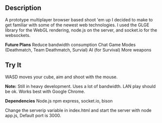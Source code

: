 Description
---------------------

A prototype multiplayer browser based shoot 'em up I decided to make to get familiar with some of the newest web technologies.
I used the GLGE library for the WebGL rendering, node.js on the server, and socket.io for the websockets. 


**Future Plans**
Reduce bandwidth consumption
Chat
Game Modes (Deathmatch, Team Deathmatch, Survial)
AI (for Survival)
More weapons 

Try It
--------------------

WASD moves your cube, aim and shoot with the mouse.

**Note:**
Still in heavy development. 
Uses a lot of bandwidth.
LAN play should be ok. 
Works best with Google Chrome.

**Dependencies**
Node.js
npm express, socket.io, bison

Change the serverip variable in index.html and start the server with node app.js, Default port is 3000.
